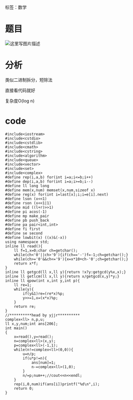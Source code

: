﻿---
subtitle: "复数+短除法"
tags: 
 - 数论-杂题
grammar_cjkRuby: true
catalog: true
layout:  post
header-img: "img/header/P26.jpg"
preview-img: "/img/preview/P26.jpg"
---
标签：数学

# 题目

![这里写图片描述](http://img.blog.csdn.net/20180312171211577?watermark/2/text/aHR0cDovL2Jsb2cuY3Nkbi5uZXQvcXdlcnR5MTEyNQ==/font/5a6L5L2T/fontsize/400/fill/I0JBQkFCMA==/dissolve/70)

# 分析

类似二进制拆分，短除法

直接看代码就好

复杂度O(log n)

# code
```
#include<iostream>
#include<cstdio>
#include<cstdlib>
#include<cmath>
#include<cstring>
#include<algorithm>
#include<queue>
#include<vector>
#include<set>
#include<complex>
#define rep(i,a,b) for(int i=a;i<=b;i++)
#define dep(i,a,b) for(int i=a;i>=b;i--)
#define ll long long
#define mem(x,num) memset(x,num,sizeof x)
#define reg(x) for(int i=last[x];i;i=e[i].next)
#define lson (x<<1)
#define rson (x<<1|1)
#define mid ((l+r)>>1)
#define pi acos(-1)
#define mp make_pair
#define pb push_back
#define pa pair<int,int>
#define fi first
#define se second
#define lowbit(x) ((x)&(-x))
using namespace std;
inline ll read(){
	ll f=1,x=0;char ch=getchar();
	while(ch<'0'||ch>'9'){if(ch=='-')f=-1;ch=getchar();}
	while(ch>='0'&&ch<='9'){x=x*10+ch-'0';ch=getchar();}
	return x*f;
}
inline ll getgcd(ll x,ll y){return !x?y:getgcd(y%x,x);}
inline ll getlcm(ll x,ll y){return x/getgcd(x,y)*y;}
inline ll qpow(int x,int y,int p){
	ll re=1;
	while(y){
	   	if(y&1)re=(re*x)%p;
		y>>=1,x=(x*x)%p;
	}
	return re;
}
//**********head by yjjr**********
complex<ll> n,p,u;
ll x,y,num;int ans[206];
int main()
{
	x=read(),y=read();
	n=complex<ll>(x,y);
	p=complex<ll>(-1,1);
	while(n!=complex<ll>(0,0)){
		u=n/p;
		if(u*p!=n){
			ans[num]=1;
			n-=complex<ll>(1,0);
		}
		n/=p;num++;//cout<<n<<endl;
	}
	rep(i,0,num)if(ans[i])printf("%d\n",i);
	return 0;
}
```